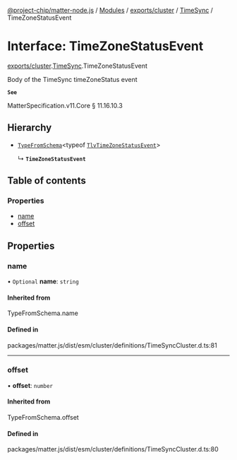 [@project-chip/matter-node.js](../README.md) / [Modules](../modules.md) / [exports/cluster](../modules/exports_cluster.md) / [TimeSync](../modules/exports_cluster.TimeSync.md) / TimeZoneStatusEvent

# Interface: TimeZoneStatusEvent

[exports/cluster](../modules/exports_cluster.md).[TimeSync](../modules/exports_cluster.TimeSync.md).TimeZoneStatusEvent

Body of the TimeSync timeZoneStatus event

**`See`**

MatterSpecification.v11.Core § 11.16.10.3

## Hierarchy

- [`TypeFromSchema`](../modules/exports_tlv.md#typefromschema)\<typeof [`TlvTimeZoneStatusEvent`](../modules/exports_cluster.TimeSync.md#tlvtimezonestatusevent)\>

  ↳ **`TimeZoneStatusEvent`**

## Table of contents

### Properties

- [name](exports_cluster.TimeSync.TimeZoneStatusEvent.md#name)
- [offset](exports_cluster.TimeSync.TimeZoneStatusEvent.md#offset)

## Properties

### name

• `Optional` **name**: `string`

#### Inherited from

TypeFromSchema.name

#### Defined in

packages/matter.js/dist/esm/cluster/definitions/TimeSyncCluster.d.ts:81

___

### offset

• **offset**: `number`

#### Inherited from

TypeFromSchema.offset

#### Defined in

packages/matter.js/dist/esm/cluster/definitions/TimeSyncCluster.d.ts:80
